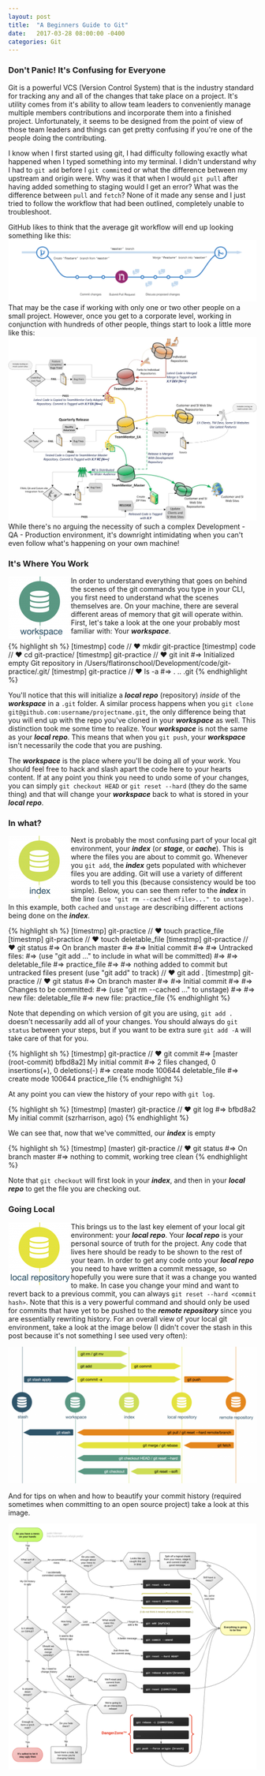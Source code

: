 ```yaml
---
layout: post
title:  "A Beginners Guide to Git"
date:   2017-03-28 08:00:00 -0400
categories: Git
---
```

### Don't Panic! It's Confusing for Everyone
Git is a powerful VCS (Version Control System) that is the industry standard for tracking any and all of the changes that take place on a project. It's utility comes from it's ability to allow team leaders to conveniently manage multiple members contributions and incorporate them into a finished project. Unfortunately, it seems to be designed from the point of view of those team leaders and things can get pretty confusing if you're one of the people doing the contributing.

I know when I first started using git, I had difficulty following exactly what happened when I typed something into my terminal. I didn't understand why I had to `git add` before I `git commit`ed or what the difference between my upstream and origin were. Why was it that when I would `git pull` after having added something to staging would I get an error? What was the difference between `pull` and `fetch`? None of it made any sense and I just tried to follow the workflow that had been outlined, completely unable to troubleshoot.

GitHub likes to think that the average git workflow will end up looking something like this:
![Branching](/assets/images/branching.png)
That may be the case if working with only one or two other people on a small project. However, once you get to a corporate level, working in conjunction with hundreds of other people, things start to look a little more like this:
![Development Repos](/assets/images/Development-Repos.jpg)
While there's no arguing the necessity of such a complex Development - QA - Production environment, it's downright intimidating when you can't even follow what's happening on your own machine!

### It's Where You Work
<img alt="Git Workspace" src="/assets/images/git-workspace.png" style="float: left;">

In order to understand everything that goes on behind the scenes of the git commands you type in your CLI, you first need to understand what the scenes themselves are. On your machine, there are several different areas of memory that git will operate within. First, let's take a look at the one your probably most familiar with: Your **_workspace_**.

{% highlight sh %}
[timestmp] code
// ♥ mkdir git-practice
[timestmp] code
// ♥ cd git-practice/
[timestmp] git-practice
// ♥ git init
#=> Initialized empty Git repository in /Users/flatironschool/Development/code/git-practice/.git/
[timestmp] git-practice
// ♥ ls -a
#=> .	..	.git
{% endhighlight %}

You'll notice that this will initialize a **_local repo_** (repository) _inside_ of the **_workspace_** in a `.git` folder. A similar process happens when you `git clone git@github.com:username/projectname.git`, the only difference being that you will end up with the repo you've cloned in your **_workspace_** as well. This distinction took me some time to realize. Your **_workspace_** is not the same as your **_local repo_**. This means that when you `git push`, your **_workspace_** isn't necessarily the code that you are pushing.

The **_workspace_** is the place where you'll be doing all of your work. You should feel free to hack and slash apart the code here to your hearts content. If at any point you think you need to undo some of your changes, you can simply `git checkout HEAD` or `git reset --hard` (they do the same thing) and that will change your **_workspace_** back to what is stored in your **_local repo_**.

### In what?
<img alt="Git Index" src="/assets/images/git-index.png" style="float: left;">

Next is probably the most confusing part of your local git environment, your **_index_** (or **_stage_**, or **_cache_**). This is where the files you are about to commit go. Whenever you `git add`, the **_index_** gets populated with whichever files you are adding. Git will use a variety of different words to tell you this (because consistency would be too simple). Below, you can see them refer to the **_index_** in the line `(use "git rm --cached <file>..." to unstage)`. In this example, both `cached` and `unstage` are describing different actions being done on the **_index_**.

{% highlight sh %}
[timestmp] git-practice
// ♥ touch practice_file
[timestmp] git-practice
// ♥ touch deletable_file
[timestmp] git-practice
// ♥ git status
#=> On branch master
#=>
#=> Initial commit
#=>
#=> Untracked files:
#=>   (use "git add <file>..." to include in what will be committed)
#=>
#=> 	deletable_file
#=> 	practice_file
#=>
#=> nothing added to commit but untracked files present (use "git add" to track)
// ♥ git add .
[timestmp] git-practice
// ♥ git status
#=> On branch master
#=>
#=> Initial commit
#=>
#=> Changes to be committed:
#=>   (use "git rm --cached <file>..." to unstage)
#=>
#=> 	new file:   deletable_file
#=> 	new file:   practice_file
{% endhighlight %}

Note that depending on which version of git you are using, `git add .` doesn't necessarily add all of your changes. You should always do `git status` between your steps, but if you want to be extra sure `git add -A` will take care of that for you.

{% highlight sh %}
[timestmp] git-practice
// ♥ git commit
#=> [master (root-commit) bfbd8a2] My initial commit
#=>  2 files changed, 0 insertions(+), 0 deletions(-)
#=>  create mode 100644 deletable_file
#=>  create mode 100644 practice_file
{% endhighlight %}

At any point you can view the history of your repo with `git log`.

{% highlight sh %}
[timestmp] (master) git-practice
// ♥ git log
#=> bfbd8a2 My initial commit (szrharrison, <time> ago)
{% endhighlight %}

We can see that, now that we've committed, our **_index_** is empty

{% highlight sh %}
[timestmp] (master) git-practice
// ♥ git status
#=> On branch master
#=> nothing to commit, working tree clean
{% endhighlight %}

Note that `git checkout` will first look in your **_index_**, and then in your **_local repo_** to get the file you are checking out.

### Going Local

<img alt="Git Local Repo" src="/assets/images/git-local-repo.png" style="float: left;">

This brings us to the last key element of your local git environment: your **_local repo_**. Your **_local repo_** is your personal source of truth for the project. Any code that lives here should be ready to be shown to the rest of your team. In order to get any code onto your **_local repo_** you need to have written a commit message, so hopefully you were sure that it was a change you wanted to make. In case you change your mind and want to revert back to a previous commit, you can always `git reset --hard <commit hash>`. Note that this is a very powerful command and should only be used for commits that have yet to be pushed to the **_remote repository_** since you are essentially rewriting history. For an overall view of your local git environment, take a look at the image below (I didn't cover the stash in this post because it's not something I see used very often):

![Git Transport](/assets/images/git-transport.png)

And for tips on when and how to beautify your commit history (required sometimes when committing to an open source project) take a look at this image.

![Git Pretty](/assets/images/git-pretty.png)
